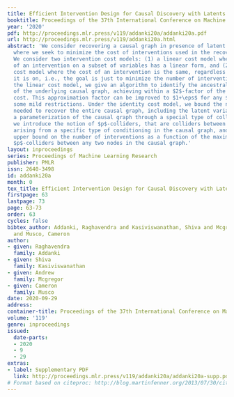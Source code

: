 ```yaml
---
title: Efficient Intervention Design for Causal Discovery with Latents
booktitle: Proceedings of the 37th International Conference on Machine Learning
year: '2020'
pdf: http://proceedings.mlr.press/v119/addanki20a/addanki20a.pdf
url: http://proceedings.mlr.press/v119/addanki20a.html
abstract: 'We consider recovering a causal graph in presence of latent variables,
  where we seek to minimize the cost of interventions used in the recovery process.
  We consider two intervention cost models: (1) a linear cost model where the cost
  of an intervention on a subset of variables has a linear form, and (2) an identity
  cost model where the cost of an intervention is the same, regardless of what variables
  it is on, i.e., the goal is just to minimize the number of interventions. Under
  the linear cost model, we give an algorithm to identify the ancestral relations
  of the underlying causal graph, achieving within a $2$-factor of the optimal intervention
  cost. This approximation factor can be improved to $1+\eps$ for any $\eps > 0$ under
  some mild restrictions. Under the identity cost model, we bound the number of interventions
  needed to recover the entire causal graph, including the latent variables, using
  a parameterization of the causal graph through a special type of colliders. In particular,
  we introduce the notion of $p$-colliders, that are colliders between pair of nodes
  arising from a specific type of conditioning in the causal graph, and provide an
  upper bound on the number of interventions as a function of the maximum number of
  $p$-colliders between any two nodes in the causal graph.'
layout: inproceedings
series: Proceedings of Machine Learning Research
publisher: PMLR
issn: 2640-3498
id: addanki20a
month: 0
tex_title: Efficient Intervention Design for Causal Discovery with Latents
firstpage: 63
lastpage: 73
page: 63-73
order: 63
cycles: false
bibtex_author: Addanki, Raghavendra and Kasiviswanathan, Shiva and Mcgregor, Andrew
  and Musco, Cameron
author:
- given: Raghavendra
  family: Addanki
- given: Shiva
  family: Kasiviswanathan
- given: Andrew
  family: Mcgregor
- given: Cameron
  family: Musco
date: 2020-09-29
address: 
container-title: Proceedings of the 37th International Conference on Machine Learning
volume: '119'
genre: inproceedings
issued:
  date-parts:
  - 2020
  - 9
  - 29
extras:
- label: Supplementary PDF
  link: http://proceedings.mlr.press/v119/addanki20a/addanki20a-supp.pdf
# Format based on citeproc: http://blog.martinfenner.org/2013/07/30/citeproc-yaml-for-bibliographies/
---
```

